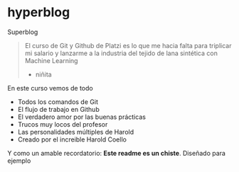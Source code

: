 # hyperblog
Superblog
>El curso de Git y Github de Platzi es lo que me hacia falta para triplicar mi salario y lanzarme a la industria del tejido de lana sintética con Machine Learning
>- niñita

En este curso vemos de todo
* Todos los comandos de Git
* El flujo de trabajo en Github
* El verdadero amor por las buenas prácticas
* Trucos muy locos del profesor
* Las personalidades múltiples de Harold
* Creado por el increible Harold Coello

Y como un amable recordatorio: **Este readme es un chiste**. Diseñado para ejemplo 